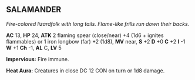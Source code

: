 ## SALAMANDER

_Fire-colored lizardfolk with long tails. Flame-like frills run down their backs._

**AC** 13, **HP** 24, **ATK** 2 flaming spear (close/near) +4 (1d6 + ignites flammables) or 1 iron longbow (far) +2 (1d8), **MV** near, **S** +2 **D** +0 **C** +2 **I** -1 **W** +1 **Ch** -1, **AL** C, **LV** 5

**Impervious:** Fire immune.

**Heat Aura:** Creatures in close DC 12 CON on turn or 1d8 damage.

